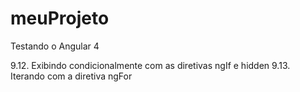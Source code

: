 # meuProjeto
Testando o Angular 4

9.12. Exibindo condicionalmente com as diretivas ngIf e hidden
9.13. Iterando com a diretiva ngFor

